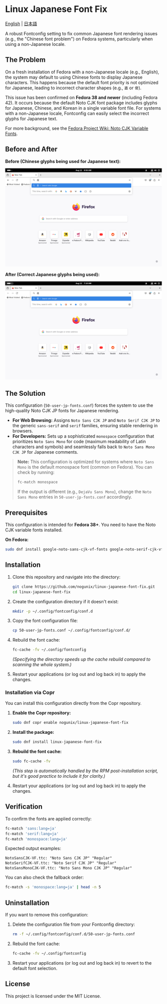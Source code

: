 # Linux Japanese Font Fix

[English](./README.md) | [日本語](./README.ja.md)

A robust Fontconfig setting to fix common Japanese font rendering issues (e.g., the "Chinese font problem") on Fedora systems, particularly when using a non-Japanese locale.

## The Problem

On a fresh installation of Fedora with a non-Japanese locale (e.g., English), the system may default to using Chinese fonts to display Japanese characters. This happens because the default font priority is not optimized for Japanese, leading to incorrect character shapes (e.g., `直` or `骨`).

This issue has been confirmed on **Fedora 38 and newer** (including Fedora 42).
It occurs because the default Noto CJK font package includes glyphs for Japanese, Chinese, and Korean in a single variable font file.
For systems with a non-Japanese locale, Fontconfig can easily select the incorrect glyphs for Japanese text.

For more background, see the [Fedora Project Wiki: Noto CJK Variable Fonts](https://fedoraproject.org/wiki/Changes/Noto_CJK_Variable_Fonts).

## Before and After

**Before (Chinese glyphs being used for Japanese text):**

![Fedora rendering Japanese text with incorrect Chinese glyphs](./images/before.png)

**After (Correct Japanese glyphs being used):**

![Fedora rendering Japanese text with correct Japanese glyphs](./images/after.png)

## The Solution

This configuration (`50-user-jp-fonts.conf`) forces the system to use the high-quality Noto CJK JP fonts for Japanese rendering.

- **For Web Browsing:** Assigns `Noto Sans CJK JP` and `Noto Serif CJK JP` to the generic `sans-serif` and `serif` families, ensuring stable rendering in browsers.
- **For Developers:** Sets up a sophisticated `monospace` configuration that prioritizes `Noto Sans Mono` for code (maximum readability of Latin characters and symbols) and seamlessly falls back to `Noto Sans Mono CJK JP` for Japanese comments.

> **Note:** This configuration is optimized for systems where `Noto Sans Mono` is the default monospace font (common on Fedora).
> You can check by running:
> ```bash
> fc-match monospace
> ```
> If the output is different (e.g., `DejaVu Sans Mono`), change the `Noto Sans Mono` entries in `50-user-jp-fonts.conf` accordingly.

## Prerequisites

This configuration is intended for **Fedora 38+**.
You need to have the Noto CJK variable fonts installed.

**On Fedora:**
```bash
sudo dnf install google-noto-sans-cjk-vf-fonts google-noto-serif-cjk-vf-fonts google-noto-sans-mono-fonts google-noto-sans-mono-cjk-vf-fonts
```

## Installation

1. Clone this repository and navigate into the directory:
   ```bash
   git clone https://github.com/nogunix/linux-japanese-font-fix.git
   cd linux-japanese-font-fix
   ```

2. Create the configuration directory if it doesn't exist:
   ```bash
   mkdir -p ~/.config/fontconfig/conf.d
   ```

3. Copy the font configuration file:
   ```bash
   cp 50-user-jp-fonts.conf ~/.config/fontconfig/conf.d/
   ```

4. Rebuild the font cache:
   ```bash
   fc-cache -fv ~/.config/fontconfig
   ```
   *(Specifying the directory speeds up the cache rebuild compared to scanning the whole system.)*

5. Restart your applications (or log out and log back in) to apply the changes.

### Installation via Copr

You can install this configuration directly from the Copr repository.

1.  **Enable the Copr repository:**
    ```bash
    sudo dnf copr enable nogunix/linux-japanese-font-fix
    ```

2.  **Install the package:**
    ```bash
    sudo dnf install linux-japanese-font-fix
    ```

3.  **Rebuild the font cache:**
    ```bash
    sudo fc-cache -fv
    ```
    *(This step is automatically handled by the RPM post-installation script, but it's good practice to include it for clarity.)*

4.  Restart your applications (or log out and log back in) to apply the changes.

## Verification

To confirm the fonts are applied correctly:

```bash
fc-match 'sans:lang=ja'
fc-match 'serif:lang=ja'
fc-match 'monospace:lang=ja'
```

Expected output examples:
```
NotoSansCJK-VF.ttc: "Noto Sans CJK JP" "Regular"
NotoSerifCJK-VF.ttc: "Noto Serif CJK JP" "Regular"
NotoSansMonoCJK-VF.ttc: "Noto Sans Mono CJK JP" "Regular"
```

You can also check the fallback order:
```bash
fc-match -s 'monospace:lang=ja' | head -n 5
```
## Uninstallation

If you want to remove this configuration:

1. Delete the configuration file from your Fontconfig directory:
   ```bash
   rm -f ~/.config/fontconfig/conf.d/50-user-jp-fonts.conf
   ```

2. Rebuild the font cache:
   ```bash
   fc-cache -fv ~/.config/fontconfig
   ```

3. Restart your applications (or log out and log back in) to revert to the default font selection.

## License

This project is licensed under the MIT License.